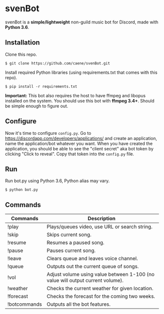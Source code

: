 # svenBot
svenBot is a **simple/lightweight** non-guild music bot for Discord, made with **Python 3.6**. 

## Installation
Clone this repo.
```
$ git clone https://github.com/caene/svenBot.git
```

Install required Python libraries (using requirements.txt that comes with this repo).
```
$ pip install -r requirements.txt
```
**Important:** This bot also requires the host to have ffmpeg and libopus installed on the system.
You should use this bot with **ffmpeg 3.4+**. Should be simple enough to figure out.

## Configure
Now it's time to configure `config.py`. Go to https://discordapp.com/developers/applications/ 
and create an application, name the application/bot whatever you want. When you have 
created the application, you should be able to see the "client secret" aka bot token by clicking 
"Click to reveal". Copy that token into the `config.py` file. 

## Run
Run bot.py using Python 3.6, Python alias may vary.
```
$ python bot.py
```

## Commands
| Commands          | Description                                                                       |
| ----------------- | --------------------------------------------------------------------------------- |
| !play             | Plays/queues video, use URL or search string.                                     |
| !skip             | Skips current song.                                                               |
| !resume           | Resumes a paused song.                                                            |
| !pause            | Pauses current song.                                                              |
| !leave            | Clears queue and leaves voice channel.                                            |
| !queue            | Outputs out the current queue of songs.                                           |
| !vol              | Adjust volume using value between 1-100 (no value will output current volume).    |
| !weather          | Checks the current weather for given location.                                    |
| !forecast         | Checks the forecast for the coming two weeks.                                     |
| !botcommands      | Outputs all the bot features.                                                     |
